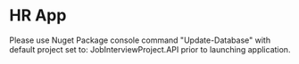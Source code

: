 # HR App


Please use Nuget Package console command "Update-Database" with default project set to: JobInterviewProject.API prior to launching application.
